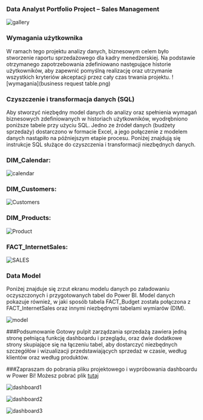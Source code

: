 ### Data Analyst Portfolio Project – Sales Management

![gallery](gallery.png)

### Wymagania użytkownika
W ramach tego projektu analizy danych, biznesowym celem było stworzenie raportu sprzedażowego dla kadry menedżerskiej. 
Na podstawie otrzymanego zapotrzebowania zdefiniowano następujące historie użytkowników, aby zapewnić pomyślną realizację oraz utrzymanie wszystkich kryteriów akceptacji przez cały czas trwania projektu.
![wymagania](business request table.png)

### Czyszczenie i transformacja danych (SQL)
Aby stworzyć niezbędny model danych do analizy oraz spełnienia wymagań biznesowych zdefiniowanych w historiach użytkowników, wyodrębniono poniższe tabele przy użyciu SQL.
Jedno ze źródeł danych (budżety sprzedaży) dostarczono w formacie Excel, a jego połączenie z modelem danych nastąpiło na późniejszym etapie procesu.
Poniżej znajdują się instrukcje SQL służące do czyszczenia i transformacji niezbędnych danych.

### DIM_Calendar:
![calendar](DIM_CALENDAR.png)
### DIM_Customers:
![Customers](DIM_CUSTOMERS.png)
### DIM_Products:
![Product](DIM_PRODUCTS.png)
### FACT_InternetSales:
![SALES](DIM_FACTSALES.png)
### Data Model
Poniżej znajduje się zrzut ekranu modelu danych po załadowaniu oczyszczonych i przygotowanych tabel do Power BI.
Model danych pokazuje również, w jaki sposób tabela FACT_Budget została połączona z FACT_InternetSales oraz innymi niezbędnymi tabelami wymiarów (DIM).

![model](DATA_MODEL.png)

###Podsumowanie 
Gotowy pulpit zarządzania sprzedażą zawiera jedną stronę pełniącą funkcję dashboardu i przeglądu, oraz dwie dodatkowe strony skupiające się na łączeniu tabel, aby dostarczyć niezbędnych szczegółów i wizualizacji przedstawiających sprzedaż w czasie, według klientów oraz według produktów.

###Zapraszam do pobrania pliku projektowego i wypróbowania dashboardu w Power Bi!
Możesz pobrać plik [tutaj](project.pbix)

![dashboard1](dashboard1.png)

![dashboard2](dashboard2.png)

![dashboard3](dashboard3.png)












